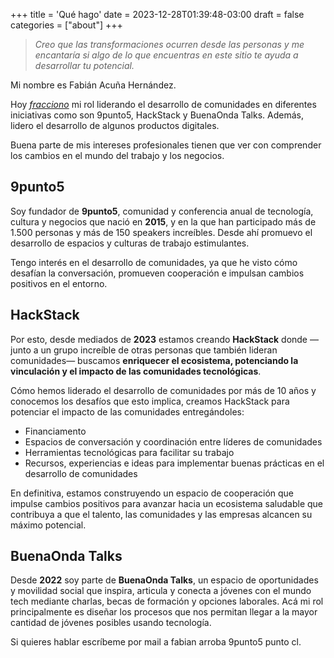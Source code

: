 +++
title = 'Qué hago'
date = 2023-12-28T01:39:48-03:00
draft = false
categories = ["about"]
+++

> _Creo que las transformaciones ocurren desde las personas y me encantaría si algo de lo que encuentras en este sitio te ayuda a desarrollar tu potencial._

Mi nombre es Fabián Acuña Hernández.

Hoy *[fracciono](https://en.wikipedia.org/wiki/Fractional_work)* mi rol liderando el desarrollo de comunidades en diferentes iniciativas como son 9punto5, HackStack y BuenaOnda Talks. Además, lidero el desarrollo de algunos productos digitales.

Buena parte de mis intereses profesionales tienen que ver con comprender los cambios en el mundo del trabajo y los negocios.

## 9punto5
Soy fundador de **9punto5**, comunidad y conferencia anual de tecnología, cultura y negocios que nació en **2015**, y en la que han participado más de 1.500 personas y más de 150 speakers increíbles. Desde ahí promuevo el desarrollo de espacios y culturas de trabajo estimulantes.

Tengo interés en el desarrollo de comunidades, ya que he visto cómo desafían la conversación, promueven cooperación e impulsan cambios positivos en el entorno.

## HackStack
Por esto, desde mediados de **2023** estamos creando **HackStack** donde —junto a un grupo increíble de otras personas que también lideran comunidades— buscamos **enriquecer el ecosistema, potenciando la vinculación y el impacto de las comunidades tecnológicas**.

Cómo hemos liderado el desarrollo de comunidades por más de 10 años y conocemos los desafíos que esto implica, creamos HackStack para potenciar el impacto de las comunidades entregándoles:

- Financiamento
- Espacios de conversación y coordinación entre líderes de comunidades
- Herramientas tecnológicas para facilitar su trabajo
- Recursos, experiencias e ideas para implementar buenas prácticas en el desarrollo de comunidades

En definitiva, estamos construyendo un espacio de cooperación que impulse cambios positivos para avanzar hacia un ecosistema saludable que contribuya a que el talento, las comunidades y las empresas alcancen su máximo potencial.

## BuenaOnda Talks
Desde **2022** soy parte de **BuenaOnda Talks**, un espacio de oportunidades y movilidad social que inspira, articula y conecta a jóvenes con el mundo tech mediante charlas, becas de formación y opciones laborales. Acá mi rol principalmente es diseñar los procesos que nos permitan llegar a la mayor cantidad de jóvenes posibles usando tecnología.

Si quieres hablar escríbeme por mail a fabian arroba 9punto5 punto cl.
